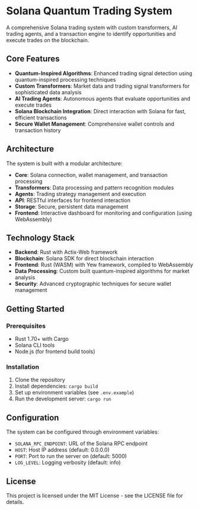 # Solana Quantum Trading System

A comprehensive Solana trading system with custom transformers, AI trading agents, and a transaction engine to identify opportunities and execute trades on the blockchain.

## Core Features

- **Quantum-Inspired Algorithms**: Enhanced trading signal detection using quantum-inspired processing techniques
- **Custom Transformers**: Market data and trading signal transformers for sophisticated data analysis
- **AI Trading Agents**: Autonomous agents that evaluate opportunities and execute trades
- **Solana Blockchain Integration**: Direct interaction with Solana for fast, efficient transactions
- **Secure Wallet Management**: Comprehensive wallet controls and transaction history

## Architecture

The system is built with a modular architecture:

- **Core**: Solana connection, wallet management, and transaction processing
- **Transformers**: Data processing and pattern recognition modules
- **Agents**: Trading strategy management and execution
- **API**: RESTful interfaces for frontend interaction
- **Storage**: Secure, persistent data management
- **Frontend**: Interactive dashboard for monitoring and configuration (using WebAssembly)

## Technology Stack

- **Backend**: Rust with Actix-Web framework
- **Blockchain**: Solana SDK for direct blockchain interaction
- **Frontend**: Rust (WASM) with Yew framework, compiled to WebAssembly
- **Data Processing**: Custom built quantum-inspired algorithms for market analysis
- **Security**: Advanced cryptographic techniques for secure wallet management

## Getting Started

### Prerequisites

- Rust 1.70+ with Cargo
- Solana CLI tools
- Node.js (for frontend build tools)

### Installation

1. Clone the repository
2. Install dependencies: `cargo build`
3. Set up environment variables (see `.env.example`)
4. Run the development server: `cargo run`

## Configuration

The system can be configured through environment variables:

- `SOLANA_RPC_ENDPOINT`: URL of the Solana RPC endpoint
- `HOST`: Host IP address (default: 0.0.0.0)
- `PORT`: Port to run the server on (default: 5000)
- `LOG_LEVEL`: Logging verbosity (default: info)

## License

This project is licensed under the MIT License - see the LICENSE file for details.